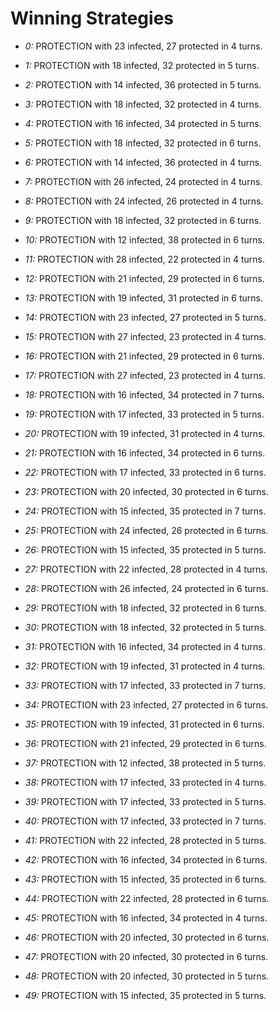 # Winning Strategies

* _0:_ PROTECTION with 23 infected, 27 protected in 4 turns.


* _1:_ PROTECTION with 18 infected, 32 protected in 5 turns.


* _2:_ PROTECTION with 14 infected, 36 protected in 5 turns.


* _3:_ PROTECTION with 18 infected, 32 protected in 4 turns.


* _4:_ PROTECTION with 16 infected, 34 protected in 5 turns.


* _5:_ PROTECTION with 18 infected, 32 protected in 6 turns.


* _6:_ PROTECTION with 14 infected, 36 protected in 4 turns.


* _7:_ PROTECTION with 26 infected, 24 protected in 4 turns.


* _8:_ PROTECTION with 24 infected, 26 protected in 4 turns.


* _9:_ PROTECTION with 18 infected, 32 protected in 6 turns.


* _10:_ PROTECTION with 12 infected, 38 protected in 6 turns.


* _11:_ PROTECTION with 28 infected, 22 protected in 4 turns.


* _12:_ PROTECTION with 21 infected, 29 protected in 6 turns.


* _13:_ PROTECTION with 19 infected, 31 protected in 6 turns.


* _14:_ PROTECTION with 23 infected, 27 protected in 5 turns.


* _15:_ PROTECTION with 27 infected, 23 protected in 4 turns.


* _16:_ PROTECTION with 21 infected, 29 protected in 6 turns.


* _17:_ PROTECTION with 27 infected, 23 protected in 4 turns.


* _18:_ PROTECTION with 16 infected, 34 protected in 7 turns.


* _19:_ PROTECTION with 17 infected, 33 protected in 5 turns.


* _20:_ PROTECTION with 19 infected, 31 protected in 4 turns.


* _21:_ PROTECTION with 16 infected, 34 protected in 6 turns.


* _22:_ PROTECTION with 17 infected, 33 protected in 6 turns.


* _23:_ PROTECTION with 20 infected, 30 protected in 6 turns.


* _24:_ PROTECTION with 15 infected, 35 protected in 7 turns.


* _25:_ PROTECTION with 24 infected, 26 protected in 6 turns.


* _26:_ PROTECTION with 15 infected, 35 protected in 5 turns.


* _27:_ PROTECTION with 22 infected, 28 protected in 4 turns.


* _28:_ PROTECTION with 26 infected, 24 protected in 6 turns.


* _29:_ PROTECTION with 18 infected, 32 protected in 6 turns.


* _30:_ PROTECTION with 18 infected, 32 protected in 5 turns.


* _31:_ PROTECTION with 16 infected, 34 protected in 4 turns.


* _32:_ PROTECTION with 19 infected, 31 protected in 4 turns.


* _33:_ PROTECTION with 17 infected, 33 protected in 7 turns.


* _34:_ PROTECTION with 23 infected, 27 protected in 6 turns.


* _35:_ PROTECTION with 19 infected, 31 protected in 6 turns.


* _36:_ PROTECTION with 21 infected, 29 protected in 6 turns.


* _37:_ PROTECTION with 12 infected, 38 protected in 5 turns.


* _38:_ PROTECTION with 17 infected, 33 protected in 4 turns.


* _39:_ PROTECTION with 17 infected, 33 protected in 5 turns.


* _40:_ PROTECTION with 17 infected, 33 protected in 7 turns.


* _41:_ PROTECTION with 22 infected, 28 protected in 5 turns.


* _42:_ PROTECTION with 16 infected, 34 protected in 6 turns.


* _43:_ PROTECTION with 15 infected, 35 protected in 6 turns.


* _44:_ PROTECTION with 22 infected, 28 protected in 6 turns.


* _45:_ PROTECTION with 16 infected, 34 protected in 4 turns.


* _46:_ PROTECTION with 20 infected, 30 protected in 6 turns.


* _47:_ PROTECTION with 20 infected, 30 protected in 6 turns.


* _48:_ PROTECTION with 20 infected, 30 protected in 5 turns.


* _49:_ PROTECTION with 15 infected, 35 protected in 5 turns.



